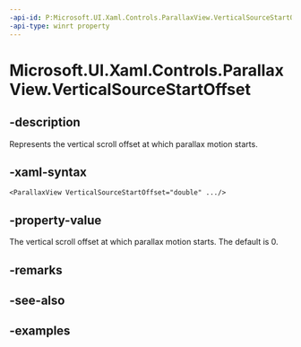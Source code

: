 ```yaml
---
-api-id: P:Microsoft.UI.Xaml.Controls.ParallaxView.VerticalSourceStartOffset
-api-type: winrt property
---
```


<!-- Property syntax.
public double VerticalSourceStartOffset { get;  set; }
-->

# Microsoft.UI.Xaml.Controls.ParallaxView.VerticalSourceStartOffset

## -description

Represents the vertical scroll offset at which parallax motion starts.

## -xaml-syntax

```xaml
<ParallaxView VerticalSourceStartOffset="double" .../>
```

## -property-value

The vertical scroll offset at which parallax motion starts. The default is 0.

## -remarks

## -see-also

## -examples

